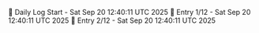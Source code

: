 📅 Daily Log Start - Sat Sep 20 12:40:11 UTC 2025
📌 Entry 1/12 - Sat Sep 20 12:40:11 UTC 2025
📌 Entry 2/12 - Sat Sep 20 12:40:11 UTC 2025
